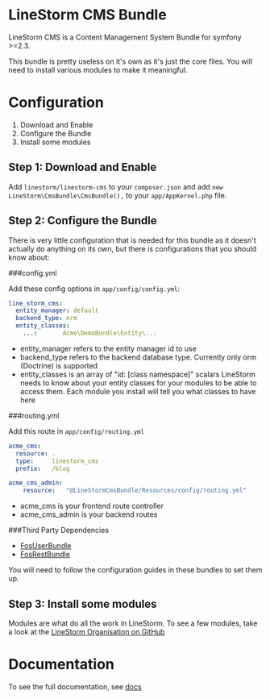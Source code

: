 LineStorm CMS Bundle
=====================

LineStorm CMS is a Content Management System Bundle for symfony >=2.3.

This bundle is pretty useless on it's own as it's just the core files. You will need to install various modules to make
it meaningful.

Configuration
=============
1. Download and Enable
2. Configure the Bundle
3. Install some modules

Step 1: Download and Enable
---------------------------

Add `linestorm/linestorm-cms` to your `composer.json` and add `new LineStorm\CmsBundle\CmsBundle(),` to your `app/AppKernel.php` file.

Step 2: Configure the Bundle
----------------------------

There is very little configuration that is needed for this bundle as it doesn't actually do anything on its own, but 
there is configurations that you should know about:

###config.yml

Add these config options in `app/config/config.yml`:

```yml
line_storm_cms:
  entity_manager: default
  backend_type: orm
  entity_classes:
    ...:       Acme\DemoBundle\Entity\...
```

* entity_manager refers to the entity manager id to use
* backend_type refers to the backend database type. Currently only orm (Doctrine) is supported
* entity_classes is an array of "id: [class namespace]" scalars LineStorm needs to know about your entity classes for
  your modules to be able to access them. Each module you install will tell you what classes to have here

###routing.yml

Add this route in `app/config/routing.yml`

```yml
acme_cms:
  resource: .
  type:     linestorm_cms
  prefix:   /blog

acme_cms_admin:
    resource:   "@LineStormCmsBundle/Resources/config/routing.yml"
```

* acme_cms is your frontend route controller
* acme_cms_admin is your backend routes


###Third Party Dependencies

* [FosUserBundle](https://github.com/FriendsOfSymfony/FOSUserBundle)
* [FosRestBundle](https://github.com/FriendsOfSymfony/FOSRestBundle)

You will need to follow the configuration guides in these bundles to set them up.

Step 3: Install some modules
----------------------------
Modules are what do all the work in LineStorm. To see a few modules, take a look at the [LineStorm Organisation on GitHub](https://github.com/linestorm)


Documentation
=============
To see the full documentation, see [docs](docs/index.md)
